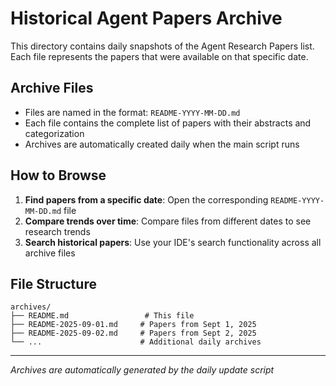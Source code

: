 # Historical Agent Papers Archive

This directory contains daily snapshots of the Agent Research Papers list. Each file represents the papers that were available on that specific date.

## Archive Files

- Files are named in the format: `README-YYYY-MM-DD.md`
- Each file contains the complete list of papers with their abstracts and categorization
- Archives are automatically created daily when the main script runs

## How to Browse

1. **Find papers from a specific date**: Open the corresponding `README-YYYY-MM-DD.md` file
2. **Compare trends over time**: Compare files from different dates to see research trends
3. **Search historical papers**: Use your IDE's search functionality across all archive files

## File Structure

```
archives/
├── README.md                 # This file
├── README-2025-09-01.md     # Papers from Sept 1, 2025
├── README-2025-09-02.md     # Papers from Sept 2, 2025
└── ...                      # Additional daily archives
```

---

*Archives are automatically generated by the daily update script*